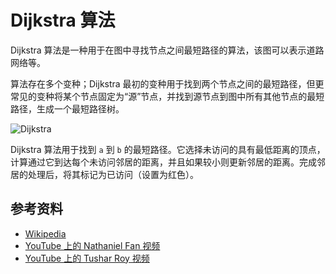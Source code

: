# Dijkstra 算法

Dijkstra 算法是一种用于在图中寻找节点之间最短路径的算法，该图可以表示道路网络等。

算法存在多个变种；Dijkstra 最初的变种用于找到两个节点之间的最短路径，但更常见的变种将某个节点固定为“源”节点，并找到源节点到图中所有其他节点的最短路径，生成一个最短路径树。

![Dijkstra](https://upload.wikimedia.org/wikipedia/commons/5/57/Dijkstra_Animation.gif)

Dijkstra 算法用于找到 `a` 到 `b` 的最短路径。它选择未访问的具有最低距离的顶点，计算通过它到达每个未访问邻居的距离，并且如果较小则更新邻居的距离。完成邻居的处理后，将其标记为已访问（设置为红色）。

## 参考资料

- [Wikipedia](https://en.wikipedia.org/wiki/Dijkstra%27s_algorithm)
- [YouTube 上的 Nathaniel Fan 视频](https://www.youtube.com/watch?v=gdmfOwyQlcI&list=PLLXdhg_r2hKA7DPDsunoDZ-Z769jWn4R8)
- [YouTube 上的 Tushar Roy 视频](https://www.youtube.com/watch?v=lAXZGERcDf4&list=PLLXdhg_r2hKA7DPDsunoDZ-Z769jWn4R8)